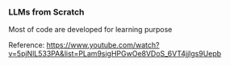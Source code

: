 ### LLMs from Scratch
Most of code are developed for learning purpose

Reference: 
https://www.youtube.com/watch?v=5pjNlL533PA&list=PLam9sigHPGwOe8VDoS_6VT4jjlgs9Uepb
